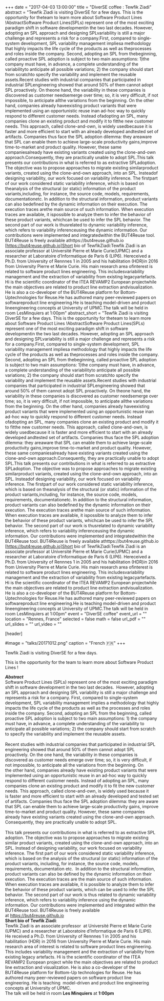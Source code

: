 +++
date = "2017-04-03 13:00:00"
title = "DiverSE coffee : Tewfik Ziadi"
abstract = "Tewfik Ziadi is visiting DiverSE for a few days. This is the opportunity for theteam to learn more about Software Product Lines !AbstractSoftware Product Lines(SPLs) represent one of the most exciting paradigm shift in software developmentin the two last decades. However, adopting an SPL approach and designing SPLvariability is still a major challenge and represents a risk for a company.First, compared to single-system development, SPL variability management impliesa methodology that highly impacts the life cycle of the products as well as theprocesses and roles inside the company. Second, adopting an SPL from thebeginning, called proactive SPL adoption is subject to two main assumptions: 1)the company must have, in advance, a complete understanding of the variabilityto anticipate all possible variations; 2) the company should start from scratchto specify the variability and implement the reusable assets.Recent studies with industrial companies that participated in industrial SPLengineering showed that around 50% of them cannot adopt SPL proactively. On theone hand, the variability in these companies is discovered as customer needsemerge over time; so, it is very difficult, if not impossible, to anticipate allthe variations from the beginning. On the other hand, companies already haveexisting product variants that were implemented using an opportunistic reuse inan ad-hoc way to quickly respond to different customer needs. Instead ofadopting an SPL, many companies clone an existing product and modify it to fitthe new customer needs. This approach, called clone-and-own, is widely usedbecause it is faster and more efficient to start with an already developed andtested set of artifacts. Companies thus face the SPL adoption dilemma: they areaware that SPL can enable them to achieve large-scale productivity gains,improve time-to-market and product quality. However, these same companiesalready have existing variants created using the clone-and-own approach.Consequently, they are practically unable to adopt SPL.This talk presents our contributions in what is referred to as extractive SPLadoption. The objective was to propose approaches to migrate existing similarproduct variants, created using the clone-and-own approach, into an SPL. Insteadof designing variability, our work focused on variability inference. The firstpart of our work considered static variability inference, which is based on theanalysis of the structural (or static) information of the product variants,including, for instance, the source code, models, requirements, documentationetc. In addition to the structural information, product variants can also bedefined by the dynamic information on their execution. The execution traces arethe main source of such information. When execution traces are available, it ispossible to analyze them to infer the behavior of these product variants, whichcan be used to infer the SPL behavior. The second part of our work is thusrelated to dynamic variability inference, which refers to variability inferenceusing the dynamic information. Our contributions were implemented and integratedwithin the BUT4Reuse tool. BUT4Reuse is freely available athttps://but4reuse.github.io [https://but4reuse.github.io]Short bio of TewfikZiadi:Tewfik Ziadi is an associate professor at Université Pierre et Marie Curie(UPMC) and a researcher at Laboratoire d’Informatique de Paris 6 (LIP6). Hereceived a Ph.D. from University of Rennnes 1 in 2005 and his habilitation (HDR)in 2016 from University Pierre et Marie Curie. His main research area ofinterest is related to software product lines engineering. This includesvariability management and the extraction of variability from existing legacyartefacts. Hi is the scientific coordinator of the ITEA REVAMP2 European projectwhile the main objectives are related to product line extraction andvisualization. He is also a co-developer of the BUT4Reuse platform for Bottom-Uptechnologies for Reuse.He has authored many peer-reviewed papers on softwareproduct line engineering.He is teaching model-driven and product lineengineering concepts at University of UPMC.The talk will be held in room LesMinquiers at 1:00pm"
abstract_short = "Tewfik Ziadi is visiting DiverSE for a few days. This is the opportunity for theteam to learn more about Software Product Lines !AbstractSoftware Product Lines(SPLs) represent one of the most exciting paradigm shift in software developmentin the two last decades. However, adopting an SPL approach and designing SPLvariability is still a major challenge and represents a risk for a company.First, compared to single-system development, SPL variability management impliesa methodology that highly impacts the life cycle of the products as well as theprocesses and roles inside the company. Second, adopting an SPL from thebeginning, called proactive SPL adoption is subject to two main assumptions: 1)the company must have, in advance, a complete understanding of the variabilityto anticipate all possible variations; 2) the company should start from scratchto specify the variability and implement the reusable assets.Recent studies with industrial companies that participated in industrial SPLengineering showed that around 50% of them cannot adopt SPL proactively. On theone hand, the variability in these companies is discovered as customer needsemerge over time; so, it is very difficult, if not impossible, to anticipate allthe variations from the beginning. On the other hand, companies already haveexisting product variants that were implemented using an opportunistic reuse inan ad-hoc way to quickly respond to different customer needs. Instead ofadopting an SPL, many companies clone an existing product and modify it to fitthe new customer needs. This approach, called clone-and-own, is widely usedbecause it is faster and more efficient to start with an already developed andtested set of artifacts. Companies thus face the SPL adoption dilemma: they areaware that SPL can enable them to achieve large-scale productivity gains,improve time-to-market and product quality. However, these same companiesalready have existing variants created using the clone-and-own approach.Consequently, they are practically unable to adopt SPL.This talk presents our contributions in what is referred to as extractive SPLadoption. The objective was to propose approaches to migrate existing similarproduct variants, created using the clone-and-own approach, into an SPL. Insteadof designing variability, our work focused on variability inference. The firstpart of our work considered static variability inference, which is based on theanalysis of the structural (or static) information of the product variants,including, for instance, the source code, models, requirements, documentationetc. In addition to the structural information, product variants can also bedefined by the dynamic information on their execution. The execution traces arethe main source of such information. When execution traces are available, it ispossible to analyze them to infer the behavior of these product variants, whichcan be used to infer the SPL behavior. The second part of our work is thusrelated to dynamic variability inference, which refers to variability inferenceusing the dynamic information. Our contributions were implemented and integratedwithin the BUT4Reuse tool. BUT4Reuse is freely available athttps://but4reuse.github.io [https://but4reuse.github.io]Short bio of TewfikZiadi:Tewfik Ziadi is an associate professor at Université Pierre et Marie Curie(UPMC) and a researcher at Laboratoire d’Informatique de Paris 6 (LIP6). Hereceived a Ph.D. from University of Rennnes 1 in 2005 and his habilitation (HDR)in 2016 from University Pierre et Marie Curie. His main research area ofinterest is related to software product lines engineering. This includesvariability management and the extraction of variability from existing legacyartefacts. Hi is the scientific coordinator of the ITEA REVAMP2 European projectwhile the main objectives are related to product line extraction andvisualization. He is also a co-developer of the BUT4Reuse platform for Bottom-Uptechnologies for Reuse.He has authored many peer-reviewed papers on softwareproduct line engineering.He is teaching model-driven and product lineengineering concepts at University of UPMC.The talk will be held in room LesMinquiers at 1:00pm"
event = "DiverSE coffee"
event_url = ""
location = "Rennes, France"
selected = false
math = false
url_pdf = ""
url_slides = ""
url_video = ""


[header]

#image = "talks/20171012.png"
caption = "French :fr:"
+++


Tewfik Ziadi is visiting DiverSE for a few days.

This is the opportunity for the team to learn more about Software Product Lines !
<div class=""><em><b class="">Abstract </b></em></div>
<div class=""></div>
<div class="">Software Product Lines (SPLs) represent one of the most exciting paradigm shift in software development in the two last decades.  However, adopting an SPL approach and designing SPL variability is still a major challenge and represents a risk for a company. First, compared to single-system development, SPL variability management implies a methodology that highly impacts the life cycle of the products as well as the processes and roles inside the company. Second, adopting an SPL from the beginning, called proactive SPL adoption is subject to two main assumptions: 1) the company must have, in advance, a complete understanding of the variability to anticipate all possible variations; 2) the company should start from scratch to specify the variability and implement the reusable assets.<br class="" /> <br class="" /> Recent studies with industrial companies that participated in industrial SPL engineering showed that around 50% of them cannot adopt SPL proactively. On the one hand, the variability in these companies is discovered as customer needs emerge over time; so, it is very difficult, if not impossible, to anticipate all the variations from the beginning. On the other hand, companies already have existing product variants that were implemented using an opportunistic reuse in an ad-hoc way to quickly respond to different customer needs. Instead of adopting an SPL, many companies clone an existing product and modify it to fit the new customer needs. This approach, called clone-and-own, is widely used because it is faster and more efficient to start with an already developed and tested set of artifacts. Companies thus face the SPL adoption dilemma: they are aware that SPL can enable them to achieve large-scale productivity gains, improve time-to-market and product quality. However, these same companies already have existing variants created using the clone-and-own approach. Consequently, they are practically unable to adopt SPL.<br class="" /> <br class="" /> This talk presents our contributions in what is referred to as extractive SPL adoption. The objective was to propose approaches to migrate existing similar product variants, created using the clone-and-own approach, into an SPL. Instead of designing variability, our work focused on variability inference. The first part of our work considered static variability inference, which is based on the analysis of the structural (or static) information of the product variants, including, for instance, the source code, models, requirements, documentation etc.  In addition to the structural information, product variants can also be defined by the dynamic information on their execution. The execution traces are the main source of such information. When execution traces are available, it is possible to analyze them to infer the behavior of these product variants, which can be used to infer the SPL behavior. The second part of our work is thus related to dynamic variability inference, which refers to variability inference using the dynamic information. Our contributions were implemented and integrated within the BUT4Reuse tool. BUT4Reuse is freely available at <span id="OBJ_PREFIX_DWT1216_com_zimbra_url" class="Object"><span id="OBJ_PREFIX_DWT1223_com_zimbra_url" class="Object"><a class="" href="https://but4reuse.github.io" target="_blank">https://but4reuse.github.io</a></span></span></div>
<div class=""></div>
<div class="">
<div class=""><b>Short bio of <span class="">Tewfik Ziadi</span></b>:</div>
<div class=""></div>
<div class=""><span class="">Tewfik Ziadi is an associate professor  at Université Pierre et Marie Curie (UPMC) and a researcher at Laboratoire d’Informatique de Paris 6 (LIP6). He received a Ph.D. from University of Rennnes 1 in 2005 and his habilitation (HDR) in 2016 from University Pierre et Marie Curie. His main research area of interest is related to software product lines engineering. This includes variability management and the extraction of variability from existing legacy artefacts. Hi is the scientific coordinator of the ITEA REVAMP2 European project while the main objectives are related to product line extraction and visualization. He is also a co-developer of the BUT4Reuse platform for Bottom-Up technologies for Reuse. </span><span class="">He has authored many peer-reviewed papers on software product line engineering. </span><span class="">He is teaching  model-driven and product line engineering concepts at University of UPMC.</span></div>
</div>
<div class=""></div>
<div class="">The talk will be held in room <strong>Les Minquiers</strong> at <strong>1:00pm</strong></div>
